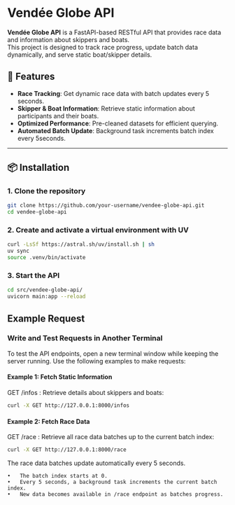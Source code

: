 # Vendée Globe API

**Vendée Globe API** is a FastAPI-based RESTful API that provides race data and information about skippers and boats.  
This project is designed to track race progress, update batch data dynamically, and serve static boat/skipper details.

## 🚀 Features
- **Race Tracking**: Get dynamic race data with batch updates every 5 seconds.
- **Skipper & Boat Information**: Retrieve static information about participants and their boats.
- **Optimized Performance**: Pre-cleaned datasets for efficient querying.
- **Automated Batch Update**: Background task increments batch index every 5seconds.

---

## 📦 Installation

### **1. Clone the repository**
```bash
git clone https://github.com/your-username/vendee-globe-api.git
cd vendee-globe-api
```

### **2. Create and activate a virtual environment with UV**

```bash
curl -LsSf https://astral.sh/uv/install.sh | sh
uv sync
source .venv/bin/activate
```

### **3. Start the API**
```bash
cd src/vendee-globe-api/
uvicorn main:app --reload
```

## Example Request 
### **Write and Test Requests in Another Terminal**

To test the API endpoints, open a new terminal window while keeping the server running. Use the following examples to make requests:

#### Example 1: Fetch Static Information
GET /infos : Retrieve details about skippers and boats:
```bash
curl -X GET http://127.0.0.1:8000/infos
```

#### Example 2: Fetch Race Data
GET /race : Retrieve all race data batches up to the current batch index:
```bash
curl -X GET http://127.0.0.1:8000/race
```

The race data batches update automatically every 5 seconds.

	•	The batch index starts at 0.
	•	Every 5 seconds, a background task increments the current batch index.
	•	New data becomes available in /race endpoint as batches progress.


